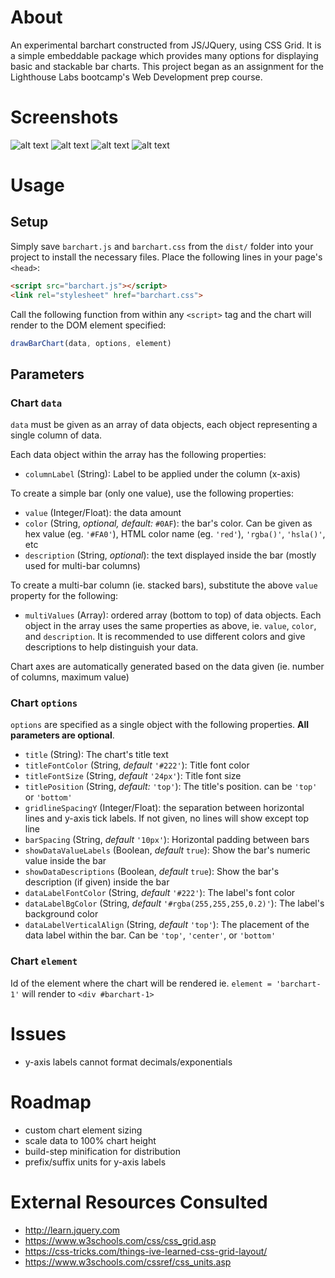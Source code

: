 # About
An experimental barchart constructed from JS/JQuery, using CSS Grid. It is a simple embeddable package which provides many options for displaying basic and stackable bar charts.
This project began as an assignment for the Lighthouse Labs bootcamp's Web Development prep course. 

# Screenshots
![alt text](./img/basic.png "Basic barchart")
![alt text](./img/colored.png "Colored barchart")
![alt text](./img/multi.png "Multi-bar barchart")
![alt text](./img/unlabelled.png "Unlabelled barchart")

# Usage
## Setup
Simply save `barchart.js` and `barchart.css` from the `dist/` folder into your project to install the necessary files. Place the following lines in your page's `<head>`:
```html
<script src="barchart.js"></script>
<link rel="stylesheet" href="barchart.css">
  ```
Call the following function from within any `<script>` tag and the chart will render to the DOM element specified:

```javascript
drawBarChart(data, options, element)
```

## Parameters
### Chart `data`
`data` must be given as an array of data objects, each object representing a single column of data. 

Each data object within the array has the following properties:
- `columnLabel` (String): Label to be applied under the column (x-axis)

To create a simple bar (only one value), use the following properties:
- `value` (Integer/Float): the data amount
- `color` (String, *optional, default:* `#0AF`): the bar's color. Can be given as hex value (eg. `'#FA0'`), HTML color name (eg. `'red'`), `'rgba()'`, `'hsla()'`, etc
- `description` (String, *optional*): the text displayed inside the bar (mostly used for multi-bar columns)

To create a multi-bar column (ie. stacked bars), substitute the above `value` property for the following:

- `multiValues` (Array): ordered array (bottom to top) of data objects. Each object in the array uses the same properties as above, ie. `value`, `color`, and `description`. It is recommended to use different colors and give descriptions to help distinguish your data.

Chart axes are automatically generated based on the data given (ie. number of columns, maximum value)


### Chart `options`
`options` are specified as a single object with the following properties. **All parameters are optional**.

- `title` (String): The chart's title text
- `titleFontColor` (String, *default* `'#222'`): Title font color
- `titleFontSize` (String, *default* `'24px'`): Title font size
- `titlePosition` (String, *default:* `'top'`): The title's position. can be `'top'` or `'bottom'`
- `gridlineSpacingY` (Integer/Float): the separation between horizontal lines and y-axis tick labels. If not given, no lines will show except top line
- `barSpacing` (String, *default* `'10px'`): Horizontal padding between bars
- `showDataValueLabels` (Boolean, *default* `true`): Show the bar's numeric value inside the bar
- `showDataDescriptions` (Boolean, *default* `true`): Show the bar's description (if given) inside the bar
- `dataLabelFontColor` (String, *default* `'#222'`): The label's font color
- `dataLabelBgColor` (String, *default* `'#rgba(255,255,255,0.2)'`): The label's background color
- `dataLabelVerticalAlign` (String, *default* `'top'`): The placement of the data label within the bar. Can be `'top'`, `'center'`, or `'bottom'`


### Chart `element`
Id of the element where the chart will be rendered
ie. `element = 'barchart-1'` will render to `<div #barchart-1>`

# Issues
- y-axis labels cannot format decimals/exponentials

# Roadmap
- custom chart element sizing
- scale data to 100% chart height
- build-step minification for distribution
- prefix/suffix units for y-axis labels

# External Resources Consulted
- http://learn.jquery.com
- https://www.w3schools.com/css/css_grid.asp
- https://css-tricks.com/things-ive-learned-css-grid-layout/
- https://www.w3schools.com/cssref/css_units.asp
